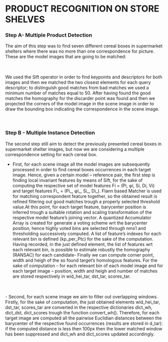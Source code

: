 # PRODUCT RECOGNITION ON STORE SHELVES

### Step A- Multiple Product Detection
The aim of this step was to find seven different cereal boxes in supermarket shelters where there was no more than one correspondence for picture. <br/>
These are the model images that are going to be matched:
<br/>
<br/>

<br/>
We used the Sift operator in order to find keypoints and descriptors for both images and then we matched the two closest elements for each query descriptor; to distinguish good matches from bad matches we used a minimum number of matches equal to 50. After having found the good matches the homography for the discarder point was found and then we projected the corners of the model image in the scene image in order to draw the bounding box indicating the correspondence in the scene image.

<br/>
<br/>

<br/>

### Step B - Multiple Instance Detection

The second step still aim to detect the previously presented cereal boxes in supermarket shelter images, but now we are considering a multiple correspondence setting for each cereal box. <br/>
- First, for each scene image all the model images are subsequently processed in order to find cereal boxes occurrences in each target image. Hence, given a certain model – reference pair, the first step is finding local invariant features by means of Sift, for the sake of computing the respective set of model features Fi = (Pi, φi, Si, Di, Vi) and target features Fi_ = (Pi_, φi_, Si_, Di_). Flann based Matcher is used for matching correspondent feature together, so the obtained result is refined filtering out good matches trough a properly selected threshold value.At this point, for each target feature, barycenter position is inferred trough a suitable rotation and scaling transformation of the respective model feature’s joining vector. A quantized Accumulator Array is created for generate a voting scheme wrt the barycenter position, hence highly voted bins are selected through nms1 and thresholding successively computed. A list of feature’s indexes for each relevant bin is defined (kp_per_Ptc) for the sake of the computation. Having recorded, in the just defined element, the list of features wrt each relevant bin, is possible to estimate robustly the homography (RANSAC) for each candidate- Finally we can compute corner point, width and heigh of the so found target’s homologous features. For the sake of computation – for each relevant bin of each model image and for each target image – position, width and heigh and number of matches are stored respectively in wid_hei_tar, dst_tar, scores_tar.
<br/>
<br/>
- Second, for each scene image we aim to filter out overlapping windows. Firstly, for the sake of computation, the just obtained elements wid_hei_tar, dst_tar, scores_tar are converted in the respective dictionaries dict_wh, dict_dst, dict_scores trough the function convert_wh(). Therefore, for each target image are computed all the pairwise Euclidian distances between the barycenter of the respective found occurrences (results are stored in d_tar): if the computed distance is less then 100px then the lower matched window has been suppressed and dict_wh and dict_scores updated accordingly.
